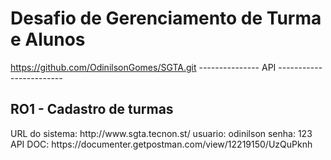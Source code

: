 # Desafio de Gerenciamento de Turma e Alunos
https://github.com/OdinilsonGomes/SGTA.git
---------------  API ------------------------
<h2>RO1 - Cadastro de turmas</h2>
 URL do sistema: http://www.sgta.tecnon.st/
 usuario: odinilson
 senha: 123
 API DOC: https://documenter.getpostman.com/view/12219150/UzQuPknh
 


